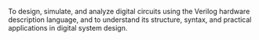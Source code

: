To design, simulate, and analyze digital circuits using the Verilog hardware description language, and to understand its structure, syntax, and practical applications in digital system design.
